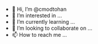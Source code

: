 - 👋 Hi, I’m @cmodtohan
- 👀 I’m interested in ...
- 🌱 I’m currently learning ...
- 💞️ I’m looking to collaborate on ...
- 📫 How to reach me ...

<!---
cmodtohan/cmodtohan is a ✨ special ✨ repository because its `README.md` (this file) appears on your GitHub profile.
You can click the Preview link to take a look at your changes.
--->

